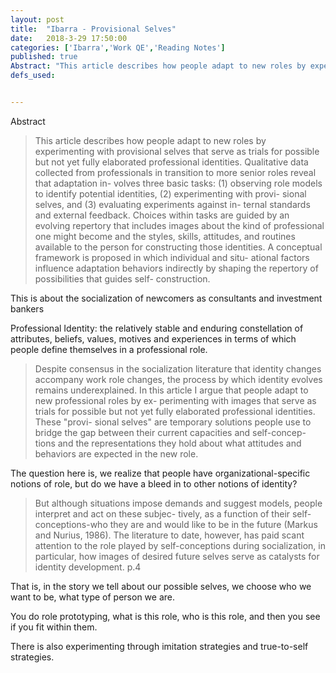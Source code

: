 ```yaml
---
layout: post
title:  "Ibarra - Provisional Selves"
date:   2018-3-29 17:50:00
categories: ['Ibarra','Work QE','Reading Notes']
published: true
Abstract: "This article describes how people adapt to new roles by experimenting with provisional selves that serve as trials for possible but not yet fully elaborated professional identities. Qualitative data collected from professionals in transition to more senior roles reveal that adaptation in- volves three basic tasks (1) observing role models to identify potential identities, (2) experimenting with provi- sional selves, and (3) evaluating experiments against in- ternal standards and external feedback. Choices within tasks are guided by an evolving repertory that includes images about the kind of professional one might become and the styles, skills, attitudes, and routines available to the person for constructing those identities. A conceptual framework is proposed in which individual and situ- ational factors influence adaptation behaviors indirectly by shaping the repertory of possibilities that guides self- construction."
defs_used:


---
```

Abstract
>This article describes how people adapt to new roles by experimenting with provisional selves that serve as trials for possible but not yet fully elaborated professional identities. Qualitative data collected from professionals in transition to more senior roles reveal that adaptation in- volves three basic tasks: (1) observing role models to identify potential identities, (2) experimenting with provi- sional selves, and (3) evaluating experiments against in- ternal standards and external feedback. Choices within tasks are guided by an evolving repertory that includes images about the kind of professional one might become and the styles, skills, attitudes, and routines available to the person for constructing those identities. A conceptual framework is proposed in which individual and situ- ational factors influence adaptation behaviors indirectly by shaping the repertory of possibilities that guides self- construction.

This is about the socialization of newcomers as consultants and investment bankers

<def>Professional Identity: the relatively stable and enduring constellation of attributes, beliefs, values, motives and experiences in terms of which people define themselves in a professional role.</def>


>Despite consensus in the socialization literature that identity changes accompany work role changes, the process by which identity evolves remains underexplained. In this article I argue that people adapt to new professional roles by ex- perimenting with images that serve as trials for possible but not yet fully elaborated professional identities. These "provi- sional selves" are temporary solutions people use to bridge the gap between their current capacities and self-concep- tions and the representations they hold about what attitudes and behaviors are expected in the new role.

The question here is, we realize that people have organizational-specific notions of role, but do we have a bleed in to other notions of identity?

>But although situations impose demands and suggest models, people interpret and act on these subjec- tively, as a function of their self-conceptions-who they are and would like to be in the future (Markus and Nurius, 1986). The literature to date, however, has paid scant attention to the role played by self-conceptions during socialization, in particular, how images of desired future selves serve as catalysts for identity development. p.4

That is, in the story we tell about our possible selves, we choose who we want to be, what type of person we are.

You do role prototyping, what is this role, who is this role, and then you see if you fit within them.

There is also experimenting through imitation strategies and true-to-self strategies. 
